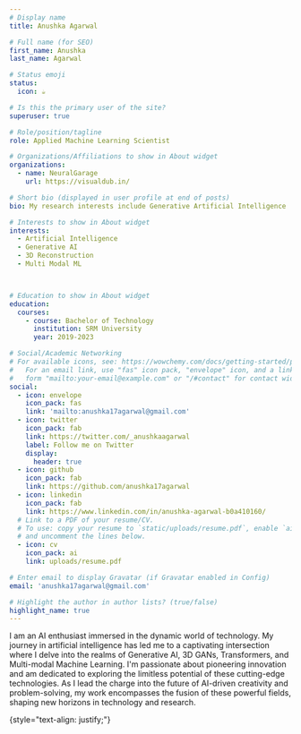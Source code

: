 ```yaml
---
# Display name
title: Anushka Agarwal

# Full name (for SEO)
first_name: Anushka
last_name: Agarwal

# Status emoji
status:
  icon: ☕️

# Is this the primary user of the site?
superuser: true

# Role/position/tagline
role: Applied Machine Learning Scientist

# Organizations/Affiliations to show in About widget
organizations:
  - name: NeuralGarage
    url: https://visualdub.in/

# Short bio (displayed in user profile at end of posts)
bio: My research interests include Generative Artificial Intelligence

# Interests to show in About widget
interests:
  - Artificial Intelligence
  - Generative AI
  - 3D Reconstruction
  - Multi Modal ML



# Education to show in About widget
education:
  courses:
    - course: Bachelor of Technology
      institution: SRM University
      year: 2019-2023

# Social/Academic Networking
# For available icons, see: https://wowchemy.com/docs/getting-started/page-builder/#icons
#   For an email link, use "fas" icon pack, "envelope" icon, and a link in the
#   form "mailto:your-email@example.com" or "/#contact" for contact widget.
social:
  - icon: envelope
    icon_pack: fas
    link: 'mailto:anushka17agarwal@gmail.com'
  - icon: twitter
    icon_pack: fab
    link: https://twitter.com/_anushkaagarwal
    label: Follow me on Twitter
    display:
      header: true
  - icon: github
    icon_pack: fab
    link: https://github.com/anushka17agarwal
  - icon: linkedin
    icon_pack: fab
    link: https://www.linkedin.com/in/anushka-agarwal-b0a410160/
  # Link to a PDF of your resume/CV.
  # To use: copy your resume to `static/uploads/resume.pdf`, enable `ai` icons in `params.yaml`,
  # and uncomment the lines below.
  - icon: cv
    icon_pack: ai
    link: uploads/resume.pdf

# Enter email to display Gravatar (if Gravatar enabled in Config)
email: 'anushka17agarwal@gmail.com'

# Highlight the author in author lists? (true/false)
highlight_name: true
---
```

 I am an AI enthusiast immersed in the dynamic world of technology. My journey in artificial intelligence has led me to a captivating intersection where I delve into the realms of Generative AI, 3D GANs, Transformers, and Multi-modal Machine Learning. I'm passionate about pioneering innovation and am dedicated to exploring the limitless potential of these cutting-edge technologies. As I lead the charge into the future of AI-driven creativity and problem-solving, my work encompasses the fusion of these powerful fields, shaping new horizons in technology and research.







{style="text-align: justify;"}
